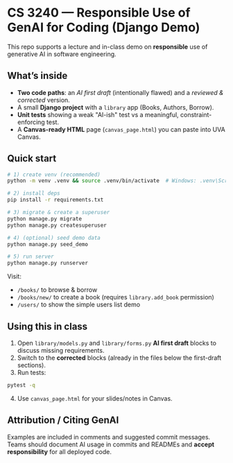 # CS 3240 — Responsible Use of GenAI for Coding (Django Demo)

This repo supports a lecture and in-class demo on **responsible** use of generative AI in software engineering.

## What’s inside
- **Two code paths**: an *AI first draft* (intentionally flawed) and a *reviewed & corrected* version.
- A small **Django project** with a `library` app (Books, Authors, Borrow).
- **Unit tests** showing a weak "AI-ish" test vs a meaningful, constraint-enforcing test.
- A **Canvas-ready HTML** page (`canvas_page.html`) you can paste into UVA Canvas.

## Quick start

```bash
# 1) create venv (recommended)
python -m venv .venv && source .venv/bin/activate  # Windows: .venv\Scripts\activate

# 2) install deps
pip install -r requirements.txt

# 3) migrate & create a superuser
python manage.py migrate
python manage.py createsuperuser

# 4) (optional) seed demo data
python manage.py seed_demo

# 5) run server
python manage.py runserver
```

Visit:
- `/books/` to browse & borrow
- `/books/new/` to create a book (requires `library.add_book` permission)
- `/users/` to show the simple users list demo

## Using this in class
1. Open `library/models.py` and `library/forms.py` **AI first draft** blocks to discuss missing requirements.
2. Switch to the **corrected** blocks (already in the files below the first-draft sections).
3. Run tests:

```bash
pytest -q
```

4. Use `canvas_page.html` for your slides/notes in Canvas.

## Attribution / Citing GenAI
Examples are included in comments and suggested commit messages. Teams should document AI usage in commits and READMEs and **accept responsibility** for all deployed code.
